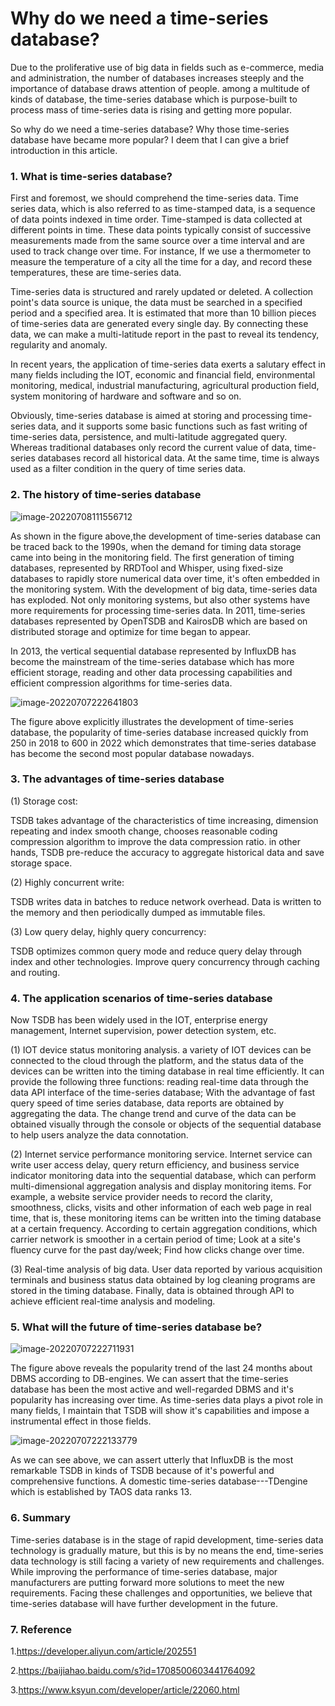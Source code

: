 #         Why do we need a time-series database? 

Due to the proliferative use of big data in fields such as e-commerce, media and administration, the number of databases increases steeply and the importance of database draws attention of  people. among a multitude of kinds of database, the time-series database which is purpose-built to process mass of time-series data is rising and getting more popular. 

So why do we need a time-series database?  Why those time-series database have became more popular? I deem that I can give a brief introduction in this article.

### 1. What is time-series database?

First and foremost, we should comprehend the time-series data. Time series data, which is also referred to as time-stamped data, is a sequence of data points indexed in time order. Time-stamped is data collected at different points in time. These data points typically consist of successive measurements made from the same source over a time interval and are used to track change over time. For instance, If we use a thermometer to measure the temperature of a city all the time for a day, and record these temperatures, these are time-series data.

Time-series data is structured and rarely updated or deleted. A collection point's data source is unique, the data must be searched in a specified period and a specified area. It is estimated that more than 10 billion pieces of time-series data are generated every single day. By connecting these data, we can make a multi-latitude report in the past to reveal its tendency, regularity and anomaly. 

In recent years, the application of time-series data exerts a salutary effect in many fields including the IOT, economic and financial field, environmental monitoring, medical, industrial manufacturing, agricultural production field, system monitoring of hardware and software and so on.

Obviously, time-series database is aimed at storing and processing time-series data, and it supports some basic functions such as fast writing of time-series data, persistence, and multi-latitude aggregated query.  Whereas traditional databases only record the current value of data, time-series databases record all historical data. At the same time, time is always used as a filter condition in the query of time series data. 

### 2. The history of time-series database 

![image-20220708111556712](https://github.com/LucasWang03/Why-We-Need-Time-series-Database/blob/main/images/image-20220708111556712.png)

As shown in the figure above,the development of time-series database can be traced back to the 1990s, when the demand for timing data storage came into being in the monitoring field. The first generation of timing databases, represented by RRDTool and Whisper, using fixed-size databases to rapidly store numerical data over time, it's often embedded in the monitoring system. 
With the development of big data, time-series data has exploded. Not only monitoring systems, but also other systems have more requirements for processing time-series data. In 2011, time-series databases represented by OpenTSDB and KairosDB which are based on distributed storage and optimize for time began to appear.

In 2013, the vertical sequential database represented by InfluxDB has become the mainstream of the time-series database which has more efficient storage, reading and other data processing capabilities and efficient compression algorithms for time-series data.

![image-20220707222641803](https://github.com/LucasWang03/Why-We-Need-Time-series-Database/blob/main/images/image-20220707222641803.png)

The figure above explicitly illustrates the development of time-series database, the popularity of time-series database increased quickly from 250 in 2018 to 600 in 2022 which demonstrates that time-series database has become the second most popular database nowadays.

### 3. The advantages of time-series database

(1) Storage cost:  

TSDB takes advantage of the characteristics of time increasing, dimension repeating and index smooth change, chooses reasonable coding compression algorithm to improve the data compression ratio. in other hands, TSDB pre-reduce the accuracy to aggregate historical data and save storage space.  

(2) Highly concurrent write:  

TSDB writes data in batches to reduce network overhead.  Data is written to the memory and then periodically dumped as immutable files.  

(3) Low query delay, highly query concurrency:  

TSDB optimizes common query mode and reduce query delay through index and other technologies.  Improve query concurrency through caching and routing. 

### 4. The application scenarios of time-series database

Now TSDB has been widely used in the IOT, enterprise energy management, Internet supervision, power detection system, etc.  

(1) IOT device status monitoring analysis. a variety of IOT devices can be connected to the cloud through the platform, and the status data of the devices can be written into the timing database in real time efficiently. It can provide the following three functions: reading real-time data through the data API interface of the time-series database; With the advantage of fast query speed of time series database, data reports are obtained by aggregating the data. The change trend and curve of the data can be obtained visually through the console or objects of the sequential database to help users analyze the data connotation.  

(2) Internet service performance monitoring service. Internet service can write user access delay, query return efficiency, and business service indicator monitoring data into the sequential database, which can perform multi-dimensional aggregation analysis and display monitoring items. For example, a website service provider needs to record the clarity, smoothness, clicks, visits and other information of each web page in real time, that is, these monitoring items can be written into the timing database at a certain frequency. According to certain aggregation conditions, which carrier network is smoother in a certain period of time; Look at a site's fluency curve for the past day/week; Find how clicks change over time.  

(3) Real-time analysis of big data. User data reported by various acquisition terminals and business status data obtained by log cleaning programs are stored in the timing database. Finally, data is obtained through API to achieve efficient real-time analysis and modeling. 

### 5. What will the future of time-series database be?

![image-20220707222711931](https://github.com/LucasWang03/Why-We-Need-Time-series-Database/blob/main/images/image-20220707222711931.png)

The figure above reveals the popularity trend of the last 24 months about DBMS according to DB-engines. We can assert that the time-series database has been the most active and well-regarded DBMS and it's popularity has increasing over time. As time-series data plays a pivot role in many fields, I maintain that TSDB will show it's capabilities and impose a instrumental effect in those fields.

![image-20220707222133779](https://github.com/LucasWang03/Why-We-Need-Time-series-Database/blob/main/images/image-20220707222133779.png)

As we can see above, we can assert utterly that  InfluxDB is the most remarkable TSDB in kinds of TSDB because of it's powerful and comprehensive functions. A domestic time-series database---TDengine which is established by TAOS data ranks 13. 

### 6. Summary

Time-series database is in the stage of rapid development, time-series data technology is gradually mature, but this is by no means the end, time-series data technology is still facing a variety of new requirements and challenges. While improving the performance of time-series database, major manufacturers are putting forward more solutions to meet the new requirements. Facing these challenges and opportunities, we believe that time-series database will have further development in the future. 

### 7. Reference

 1.https://developer.aliyun.com/article/202551

 2.https://baijiahao.baidu.com/s?id=1708500603441764092

 3.https://www.ksyun.com/developer/article/22060.html
